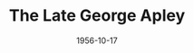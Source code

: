---
title: The Late George Apley
date: 1956-10-17
closing_date: 1956-10-27
layout: productions
playbill:
Theatre: Theatre Jacksonville
Venue: Little Theatre
cast:
- Margaret: Ella Mae Wiley
- George Apley: Frank Ridge
- Catherine Apley: Peggy Gift
- John Apley: James Boyer
- Eleanor Apley: Eleanor Yeager
- Wilson: Ralph Anderson
- Amelia Newcombe: Esther Barnes
- Roger Newcombe: Elmo Lehman
- Horation Willing: Marshall Grauer
- Jane Willing: Gene Tranoy
- Agnes Willing: Rose Marie Regero
- Howard Boulder: Bob Phillips
- Lydia Leyton: Josephine DeZerne
- Emily Southworth: Helen Keegan
- Julian H. Dole: Milo Wiley
- Henry: Victor Maurice
crew:
- Director: Richard G. Fallon
- Setting and Technical Direction: George A. Ramsey, Jr.
- Assistant Director: Connie Henline
- Stage Manager: Frank Ridge
- Light Controls: Alice Wise
- Sound and Music: Neil Forster
- Wardrobe Chairman: Sue Henderson
- Wardrobe Assistant:
  - Jane Johnson
  - Ada Wilson
  - Florence Somack
  - Gladys Mickler
  - Betty Cooper
  - Libbi Whiteman
  - Virginia Booker
- Costume Construction Chairman: Libbi Whiteman
- Costume Assistant:
  - Pat Eyster
  - Sue Fallon
  - Helen Keegan
  - Elaine Barnert
  - Shirley Carruthers
  - Virginia Robb
  - Fritz Ashworth
- Make-up Chairman: Hugh Henline
- Make-up Assistant:
  - Ethel Winstead
  - Ellen Magruder
  - Joyce Hall
  - Jim Bell
  - Jack Somack
  - Chick Evans
  - Ann Rogers
  - Mattie Godwin
  - Polly Clendening
  - Jane Porter
  - Dick Kaszner
  - Winona Jackson
  - Heather Paul
  - Ronnie Friedman
  - Barbara Irby
  - Virginia Robb
  - Laurel Barton
  - Margaret Ann Diz
  - Rochelle Smullian
- Construction and Painting Chairman: Margaret Burt
- Construction and Painting:
  - Henry Lachance
  - Alice Wise
  - Bud Rogers
  - Hugh Henline
  - Happy Gift
  - Maree Barnert
  - Neil Forster
  - Beverly Fink
  - Larry Zell
  - Jim Bell
  - Eula Mae Snow
  - Leah Smith
  - James Bibb
  - Norman Rickard
orchestra:
external_links:
---